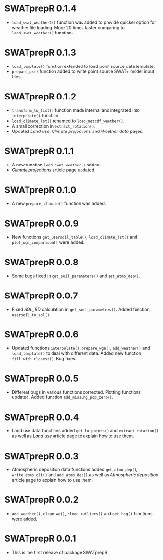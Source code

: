 # SWATprepR 0.1.4

* `load_swat_weather2()` function was added to provide quicker option for weather file loading. More 20 times faster comparing to `load_swat_weather()` function. 

# SWATprepR 0.1.3

* `load_template()` function extended to load point source data template. 
* `prepare_ps()` function added to write point source SWAT+ model input files.

# SWATprepR 0.1.2

* `transform_to_list()` function made internal and integrated into `interpolate()` function.
* `load_climate_lst()` renamed to `load_netcdf_weather()`.
* A small correction in `extract_rotation()`.
* Updated *Land use*, *Climate projections* and *Weather data* pages.

# SWATprepR 0.1.1

* A new function `load_swat_weather()` added.
* *Climate projections* article page updated. 

# SWATprepR 0.1.0

* A new `prepare_climate()` function was added.

# SWATprepR 0.0.9 

* New functions `get_usersoil_table()`, `load_climate_lst()` and `plot_wgn_comparison()` were added. 

# SWATprepR 0.0.8

* Some bugs fixed in `get_soil_parameters()` and `get_atmo_dep()`.

# SWATprepR 0.0.7

* Fixed *SOL_BD* calculation in `get_soil_parameters()`. Added function `usersoil_to_sol()`. 

# SWATprepR 0.0.6

* Updated functions `interpolate()`, `prepare_wgn()`, `add_weather()` and `load_template()` to deal with different data. Added new function `fill_with_closest()`. Bug fixes. 

# SWATprepR 0.0.5

* Different bugs in various functions corrected. Plotting functions updated. Added function `add_missing_pcp_zero()`.

# SWATprepR 0.0.4

* Land use data functions added `get_lu_points()` and `extract_rotation()` as well as *Land use* article page to explain how to use them.

# SWATprepR 0.0.3

* Atmospheric deposition data functions added `get_atmo_dep()`, `write_atmo_cli()` and `add_atmo_dep()` as well as *Atmospheric deposition* article page to explain how to use them.

# SWATprepR 0.0.2

* `add_weather()`, `clean_wq()`, `clean_outliers()` and `get_hsg()` functions were added. 

# SWATprepR 0.0.1

* This is the first release of package SWATprepR.
